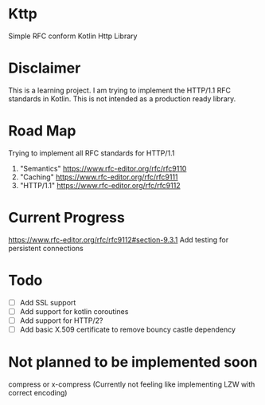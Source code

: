 # Kttp
Simple RFC conform Kotlin Http Library

# Disclaimer
This is a learning project. I am trying to implement the HTTP/1.1 RFC standards in Kotlin. 
This is not intended as a production ready library.

# Road Map
Trying to implement all RFC standards for HTTP/1.1


1. "Semantics" https://www.rfc-editor.org/rfc/rfc9110
2. "Caching" https://www.rfc-editor.org/rfc/rfc9111
3. "HTTP/1.1" https://www.rfc-editor.org/rfc/rfc9112

# Current Progress
https://www.rfc-editor.org/rfc/rfc9112#section-9.3.1
Add testing for persistent connections

# Todo
- [ ] Add SSL support
- [ ] Add support for kotlin coroutines
- [ ] Add support for HTTP/2?
- [ ] Add basic X.509 certificate to remove bouncy castle dependency

# Not planned to be implemented soon

compress or x-compress (Currently not feeling like implementing LZW with correct encoding) 
